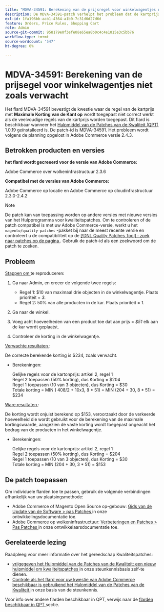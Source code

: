 ```yaml
---
title: "MDVA-34591: Berekening van de prijsregel voor winkelwagentjes niet zoals verwacht"
description: De MDVA-34591-patch verhelpt het probleem dat de kartprijsregel met **Maximale korting op de hoeveelheid wordt toegepast op *** niet correct werkt als meerdere regels voor de kartprijs worden toegepast. Deze patch is beschikbaar wanneer [Quality Patches Tool (QPT)] (/help/announcements/adobe-commerce-announcements/magento-quality-patches-released-new-tool-to-self-serve-quality-patches.md) 1.0.19 is geïnstalleerd. De patch-id is MDVA-34591. Het probleem wordt volgens de planning opgelost in Adobe Commerce versie 2.4.3.
exl-id: 1fa196bb-aab1-4364-a1b0-7c31d6d27d6d
feature: Orders, Price Rules, Shopping Cart
role: Admin
source-git-commit: 958179e0f3efe08e65ea8b0c4c4e1015e3c5bb76
workflow-type: tm+mt
source-wordcount: '547'
ht-degree: 0%

---
```


# MDVA-34591: Berekening van de prijsegel voor winkelwagentjes niet zoals verwacht

Het flard MDVA-34591 bevestigt de kwestie waar de regel van de kartprijs met **Maximale Korting van de Kant op** wordt toegepast niet correct werkt als de veelvoudige regels van de kartprijs worden toegepast. Dit flard is beschikbaar wanneer het [ Hulpmiddel van de Patches van de Kwaliteit (QPT) ](/help/announcements/adobe-commerce-announcements/magento-quality-patches-released-new-tool-to-self-serve-quality-patches.md) 1.0.19 geïnstalleerd is. De patch-id is MDVA-34591. Het probleem wordt volgens de planning opgelost in Adobe Commerce versie 2.4.3.

## Betrokken producten en versies

**het flard wordt gecreeerd voor de versie van Adobe Commerce:**

Adobe Commerce over wolkeninfrastructuur 2.3.6

**Compatibel met de versies van Adobe Commerce:**

Adobe Commerce op locatie en Adobe Commerce op cloudinfrastructuur 2.3.0-2.4.2

>[!NOTE]
>
>De patch kan van toepassing worden op andere versies met nieuwe versies van het Hulpprogramma voor kwaliteitspatches. Om te controleren of de patch compatibel is met uw Adobe Commerce-versie, werkt u het `magento/quality-patches` -pakket bij naar de meest recente versie en controleert u de compatibiliteit op de [[!DNL Quality Patches Tool] : zoek naar patches op de pagina ](https://devdocs.magento.com/quality-patches/tool.html#patch-grid) . Gebruik de patch-id als een zoekwoord om de patch te zoeken.

## Probleem

<u> Stappen om </u> te reproduceren:

1. Ga naar Admin, en creeer de volgende twee regels:

   * Regel 1: $10 van maximaal drie objecten in de winkelwagentje. Plaats prioriteit = *3*.
   * Regel 2: 50% van alle producten in de kar. Plaats prioriteit = *1*.

1. Ga naar de winkel.

1. Voeg acht hoeveelheden van een product toe dat aan prijs = *$51* elk aan de kar wordt geplaatst.

1. Controleer de korting in de winkelwagentje.

<u> Verwachte resultaten </u>:

De correcte berekende korting is $234, zoals verwacht.

* Berekeningen:

  Gelijke regels voor de kartonprijs: artikel 2, regel 1\
  Regel 2 toepassen (50% korting), dus Korting = $204\
  Regel 1 toepassen (10 van 3 objecten), dus Korting = $30\
  Totale korting = MIN ( 408/2 + 10x3, 8 &#42; 51) = MIN (204 + 30, 8 &#42; 51) = $234

<u> Ware resultaten </u>:

De korting wordt onjuist berekend op $153, veroorzaakt door de verkeerde hoeveelheid die wordt gebruikt voor de berekening van de maximale kortingswaarde, aangezien de vaste korting wordt toegepast ongeacht het bedrag van de producten in het winkelwagentje.

* Berekeningen:

  Gelijke regels voor de kartonprijs: artikel 2, regel 1\
  Regel 2 toepassen (50% korting), dus Korting = $204\
  Regel 1 toepassen (10 van 3 objecten), dus Korting = $30\
  Totale korting = MIN (204 + 30, 3 &#42; 51) = $153

## De patch toepassen

Om individuele flarden toe te passen, gebruik de volgende verbindingen afhankelijk van uw plaatsingsmethode:

* Adobe Commerce of Magento Open Source op-gebouw: [ Gids van de Update van de Software > pas Patches ](https://devdocs.magento.com/guides/v2.4/comp-mgr/patching/mqp.html) in onze ontwikkelingsdocumentatie toe.
* Adobe Commerce op wolkeninfrastructuur: [ Verbeteringen en Patches > Pas Patches ](https://devdocs.magento.com/cloud/project/project-patch.html) in onze ontwikkelaarsdocumentatie toe.

## Gerelateerde lezing

Raadpleeg voor meer informatie over het gereedschap Kwaliteitspatches:

* [ vrijgegeven het Hulpmiddel van de Patches van de Kwaliteit: een nieuw hulpmiddel om kwaliteitspatches ](/help/announcements/adobe-commerce-announcements/magento-quality-patches-released-new-tool-to-self-serve-quality-patches.md) in onze steunkennisbasis zelf-te dienen.
* [ Controle als het flard voor uw kwestie van Adobe Commerce beschikbaar is gebruikend het Hulpmiddel van de Patches van de Kwaliteit ](/help/support-tools/patches-available-in-qpt-tool/check-patch-for-magento-issue-with-magento-quality-patches.md) in onze basis van de steunkennis.

Voor info over andere flarden beschikbaar in QPT, verwijs naar de [ flarden beschikbaar in QPT ](https://support.magento.com/hc/en-us/sections/360010506631-Patches-available-in-MQP-tool-) sectie.
